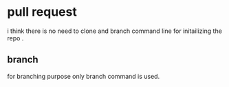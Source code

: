 # pull request 
  
  i think there is no need to clone and branch command line for initailizing the repo . 

  ## branch

  for branching purpose only branch command is used. 